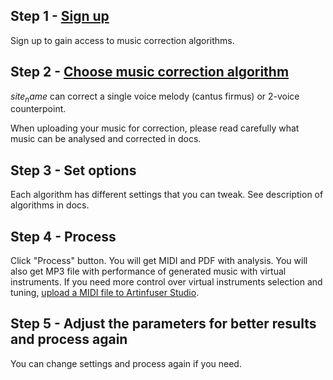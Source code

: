 ## Step 1 - <a href='reg.php'>Sign up</a>

Sign up to gain access to music correction algorithms.

## Step 2 - <a href='create.php'>Choose music correction algorithm</a>

$site_name$ can correct a single voice melody (cantus firmus) or 2-voice counterpoint.

When uploading your music for correction, please read carefully what music can be analysed and corrected in docs.
 
## Step 3 - Set options

Each algorithm has different settings that you can tweak. See description of algorithms in docs.

## Step 4 - Process

Click "Process" button. You will get MIDI and PDF with analysis.
You will also get MP3 file with performance of generated music with virtual instruments. 
If you need more control over virtual instruments selection and tuning, [upload a MIDI file to Artinfuser Studio](/studio).

## Step 5 - Adjust the parameters for better results and process again

You can change settings and process again if you need.
